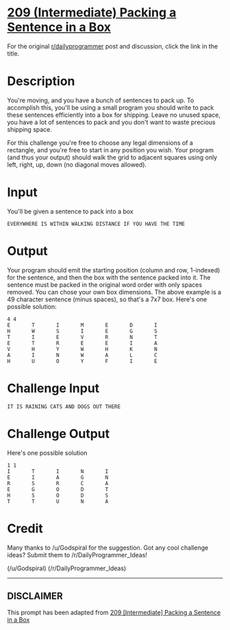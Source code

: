 # [209 (Intermediate) Packing a Sentence in a Box](https://www.reddit.com/r/dailyprogrammer/comments/31thwb/20150408_challenge_209_intermediate_packing_a/)

For the original [r/dailyprogrammer](https://www.reddit.com/r/dailyprogrammer/) post and discussion, click the link in the title.

# Description
You're moving, and you have a bunch of sentences to pack up. To accomplish this, you'll be using a small program you should write to pack these sentences efficiently into a box for shipping. Leave no unused space, you have a lot of sentences to pack and you don't want to waste precious shipping space. 

For this challenge you're free to choose any legal dimensions of a rectangle, and you're free to start in any position you wish. Your program (and thus your output) should walk the grid to adjacent squares using only left, right, up, down (no diagonal moves allowed).

# Input
You'll be given a sentence to pack into a box


```
EVERYWHERE IS WITHIN WALKING DISTANCE IF YOU HAVE THE TIME
```
# Output
Your program should emit the starting position (column and row, 1-indexed) for the sentence, and then the box with the sentence packed into it. The sentence must be packed in the original word order with only spaces removed. You can chose your own box dimensions. The above example is a 49 character sentence (minus spaces), so that's a 7x7 box. Here's one possible solution:


```
4 4
E       T       I       M       E       D       I
H       W       S       I       E       G       S
T       I       E       V       R       N       T
E       T       R       E       E       I       A
V       H       Y       W       H       K       N
A       I       N       W       A       L       C
H       U       O       Y       F       I       E
```
# Challenge Input

```
IT IS RAINING CATS AND DOGS OUT THERE
```
# Challenge Output
Here's one possible solution


```
1 1
I       T       I       N       I
E       I       A       G       N
R       S       R       C       A
E       G       O       D       T
H       S       O       D       S
T       T       U       N       A
```
# Credit
Many thanks to /u/Godspiral for the suggestion.  Got any cool challenge ideas? Submit them to /r/DailyProgrammer_Ideas!

(/u/Godspiral)
(/r/DailyProgrammer_Ideas)

----
## **DISCLAIMER**
This prompt has been adapted from [209 [Intermediate] Packing a Sentence in a Box](https://www.reddit.com/r/dailyprogrammer/comments/31thwb/20150408_challenge_209_intermediate_packing_a/
)
